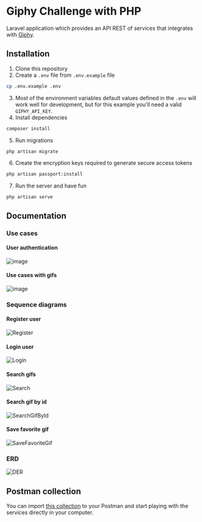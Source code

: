 
# Giphy Challenge with PHP

Laravel application which provides an API REST of services that integrates with [Giphy](https://developers.giphy.com/docs/api/#quick-start-guide).

## Installation

1) Clone this repository
2) Create a `.env` file from `.env.example` file
```bash
cp .env.example .env
```
3) Most of the environment variables default values defined in the `.env` will work well for development, but for this example you'll need a valid `GIPHY_API_KEY`.
4) Install dependencies
```bash
composer install
```
5) Run migrations
```bash
php artisan migrate
```
6) Create the encryption keys required to generate secure access tokens
```bash
php artisan passport:install
```
7) Run the server and have fun
```
php artisan serve
```

## Documentation

### Use cases

#### User authentication
![image](https://github.com/julabrego/giphy-challenge/assets/39074716/352cb8df-75e8-41ad-83aa-9ad5cab6d1e4)

#### Use cases with gifs
![image](https://github.com/julabrego/giphy-challenge/assets/39074716/7025fbf2-e7f1-49e3-8070-1f501e016546)

### Sequence diagrams

#### Register user
![Register](https://github.com/julabrego/giphy-challenge/assets/39074716/c46397a7-be0e-417a-a46f-05f29990713e)

#### Login user
![Login](https://github.com/julabrego/giphy-challenge/assets/39074716/83ce4bb9-8904-4f14-9bd2-fe1e33387d1d)

#### Search gifs
![Search](https://github.com/julabrego/giphy-challenge/assets/39074716/a00217dc-0e6c-4427-b888-83f19534d4dc)

#### Search gif by id
![SearchGifById](https://github.com/julabrego/giphy-challenge/assets/39074716/013136d7-f6aa-4d63-8fb5-5f31a94ea3a6)

#### Save favorite gif
![SaveFavoriteGif](https://github.com/julabrego/giphy-challenge/assets/39074716/d5e34b2f-c742-44b2-8467-4482e9b26573)

### ERD
![DER](https://github.com/julabrego/giphy-challenge/assets/39074716/1de5c505-5349-4d7b-9824-c67a2b9a1d9f)

## Postman collection
You can import [this collection](https://github.com/julabrego/giphy-challenge/blob/main/giphy_api_integration_challenge.postman_collection.json) to your Postman and start playing with the services directly in your computer.

